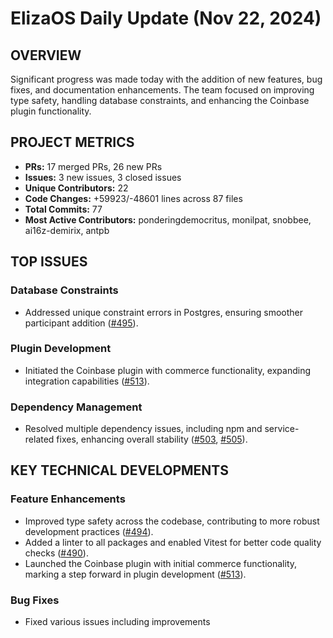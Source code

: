 # ElizaOS Daily Update (Nov 22, 2024)

## OVERVIEW 
Significant progress was made today with the addition of new features, bug fixes, and documentation enhancements. The team focused on improving type safety, handling database constraints, and enhancing the Coinbase plugin functionality.

## PROJECT METRICS
- **PRs:** 17 merged PRs, 26 new PRs
- **Issues:** 3 new issues, 3 closed issues
- **Unique Contributors:** 22
- **Code Changes:** +59923/-48601 lines across 87 files
- **Total Commits:** 77
- **Most Active Contributors:** ponderingdemocritus, monilpat, snobbee, ai16z-demirix, antpb

## TOP ISSUES
### Database Constraints
- Addressed unique constraint errors in Postgres, ensuring smoother participant addition ([#495](https://github.com/elizaos/eliza/issues/495)).

### Plugin Development
- Initiated the Coinbase plugin with commerce functionality, expanding integration capabilities ([#513](https://github.com/elizaos/eliza/issues/513)).

### Dependency Management
- Resolved multiple dependency issues, including npm and service-related fixes, enhancing overall stability ([#503](https://github.com/elizaos/eliza/issues/503), [#505](https://github.com/elizaos/eliza/issues/505)).

## KEY TECHNICAL DEVELOPMENTS
### Feature Enhancements
- Improved type safety across the codebase, contributing to more robust development practices ([#494](https://github.com/elizaos/eliza/pull/494)).
- Added a linter to all packages and enabled Vitest for better code quality checks ([#490](https://github.com/elizaos/eliza/pull/490)).
- Launched the Coinbase plugin with initial commerce functionality, marking a step forward in plugin development ([#513](https://github.com/elizaos/eliza/pull/513)).

### Bug Fixes
- Fixed various issues including improvements